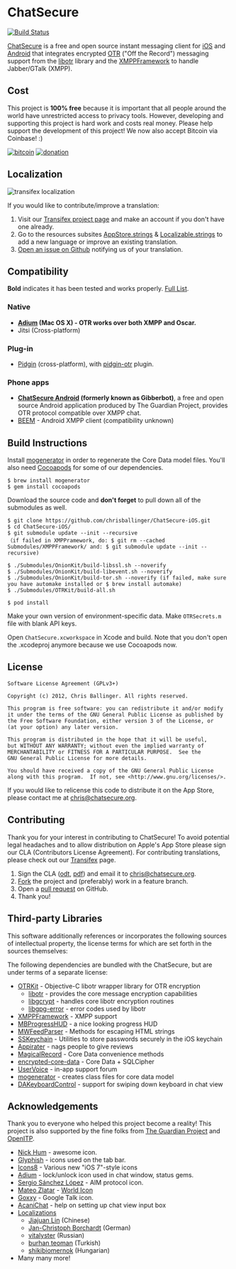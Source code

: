# ChatSecure

[![Build Status](https://travis-ci.org/chrisballinger/ChatSecure-iOS.svg?branch=master)](https://travis-ci.org/chrisballinger/ChatSecure-iOS)

[ChatSecure](https://chatsecure.org) is a free and open source instant messaging client for [iOS](https://itunes.apple.com/us/app/chatsecure/id464200063) and [Android](https://play.google.com/store/apps/details?id=info.guardianproject.otr.app.im&hl=en) that integrates encrypted [OTR](https://en.wikipedia.org/wiki/ChatSecure_Messaging) ("Off the Record") messaging support from the [libotr](https://otr.cypherpunks.ca/) library and the [XMPPFramework](https://github.com/robbiehanson/XMPPFramework/) to handle Jabber/GTalk (XMPP).


## Cost

This project is **100% free** because it is important that all people around the world have unrestricted access to privacy tools.
However, developing and supporting this project is hard work and costs real money. Please help support the development of this project! We now also accept Bitcoin via Coinbase! :)

[![bitcoin](https://chatsecure.org/images/bitcoin_donate.png)](https://coinbase.com/checkouts/1cf35f00d722205726f50b940786c413) [![donation](https://chatsecure.org/images/paypal_donate.png)](https://www.paypal.com/cgi-bin/webscr?cmd=_s-xclick&hosted_button_id=XRBHJ9AX5VWNA) 


## Localization


![transifex localization](https://www.transifex.com/projects/p/chatsecure/resource/strings/chart/image_png)

If you would like to contribute/improve a translation:

 1. Visit our [Transifex project page](https://www.transifex.net/projects/p/chatsecure/) and make an account if you don't have one already.
 2. Go to the resources subsites [AppStore.strings](https://www.transifex.net/projects/p/chatsecure/resource/appstorestrings/) & [Localizable.strings](https://www.transifex.net/projects/p/chatsecure/resource/strings/) to add a new language or improve an existing translation. 
 3. [Open an issue on Github](https://github.com/chrisballinger/ChatSecure-iOS/issues) notifying us of your translation.



## Compatibility


**Bold** indicates it has been tested and works properly. [Full List](https://en.wikipedia.org/wiki/Off-the-Record_Messaging#Client_support).


### Native

* **[Adium](https://adium.im/) (Mac OS X) - OTR works over both XMPP and Oscar.**
* Jitsi (Cross-platform)

###  Plug-in

* [Pidgin](https://pidgin.im/) (cross-platform), with [pidgin-otr](https://otr.cypherpunks.ca/index.php#downloads) plugin.

### Phone apps

* **[ChatSecure Android](https://guardianproject.info/apps/chatsecure/) (formerly known as Gibberbot)**, a free and open source Android application produced by The Guardian Project, provides OTR protocol compatible over XMPP chat.
* [BEEM](http://beem-project.com/projects/beem) - Android XMPP client (compatibility unknown)


## Build Instructions

Install [mogenerator](http://rentzsch.github.io/mogenerator/) in order to regenerate the Core Data model files. You'll also need [Cocoapods](http://cocoapods.org) for some of our dependencies.
    
    $ brew install mogenerator
    $ gem install cocoapods
    
Download the source code and **don't forget** to pull down all of the submodules as well.

    $ git clone https://github.com/chrisballinger/ChatSecure-iOS.git
    $ cd ChatSecure-iOS/
    $ git submodule update --init --recursive  
    （if failed in XMPPramework, do: $ git rm --cached Submodules/XMPPFramework/ and: $ git submodule update --init --recursive)
    
    $ ./Submodules/OnionKit/build-libssl.sh --noverify
    $ ./Submodules/OnionKit/build-libevent.sh --noverify
    $ ./Submodules/OnionKit/build-tor.sh --noverify (if failed, make sure you have automake installed or $ brew install automake)
    $ ./Submodules/OTRKit/build-all.sh 
    
    $ pod install
    
Make your own version of environment-specific data. Make `OTRSecrets.m` file with blank API keys.
    
Open `ChatSecure.xcworkspace` in Xcode and build. Note that you don't open the .xcodeproj anymore because we use Cocoapods now.

## License


	Software License Agreement (GPLv3+)
	
	Copyright (c) 2012, Chris Ballinger. All rights reserved.
	
	This program is free software: you can redistribute it and/or modify
	it under the terms of the GNU General Public License as published by
	the Free Software Foundation, either version 3 of the License, or
	(at your option) any later version.
	
	This program is distributed in the hope that it will be useful,
	but WITHOUT ANY WARRANTY; without even the implied warranty of
	MERCHANTABILITY or FITNESS FOR A PARTICULAR PURPOSE.  See the
	GNU General Public License for more details.
	
	You should have received a copy of the GNU General Public License
	along with this program.  If not, see <http://www.gnu.org/licenses/>.

If you would like to relicense this code to distribute it on the App Store, 
please contact me at [chris@chatsecure.org](mailto:chris@chatsecure.org).

## Contributing

Thank you for your interest in contributing to ChatSecure! To avoid potential legal headaches and to allow distribution on Apple's App Store please sign our CLA (Contributors License Agreement). For contributing translations, please check out our [Transifex](https://www.transifex.com/projects/p/chatsecure/) page.

1. Sign the CLA ([odt](https://github.com/chrisballinger/ChatSecure-iOS/raw/master/media/contributing/CLA.odt), [pdf](https://github.com/chrisballinger/ChatSecure-iOS/raw/master/media/contributing/CLA.pdf)) and email it to [chris@chatsecure.org](mailto:chris@chatsecure.org).
2. [Fork](https://github.com/chrisballinger/ChatSecure-iOS/fork) the project and (preferably) work in a feature branch.
3. Open a [pull request](https://github.com/chrisballinger/ChatSecure-ios/pulls) on GitHub.
4. Thank you!


## Third-party Libraries

This software additionally references or incorporates the following sources
of intellectual property, the license terms for which are set forth
in the sources themselves:

The following dependencies are bundled with the ChatSecure, but are under
terms of a separate license:

* [OTRKit](https://github.com/chatsecure/otrkit) - Objective-C libotr wrapper library for OTR encryption
	* [libotr](https://otr.cypherpunks.ca/) - provides the core message encryption capabilities
	* [libgcrypt](https://www.gnu.org/software/libgcrypt/) - handles core libotr encryption routines
	* [libgpg-error](http://www.gnupg.org/related_software/libgpg-error/) - error codes used by libotr
* [XMPPFramework](https://github.com/robbiehanson/XMPPFramework) - XMPP support
* [MBProgressHUD](https://github.com/jdg/MBProgressHUD) - a nice looking progress HUD
* [MWFeedParser](https://github.com/mwaterfall/MWFeedParser) - Methods for escaping HTML strings
* [SSKeychain](https://github.com/soffes/sskeychain) - Utilities to store passwords securely in the iOS keychain
* [Appirater](https://github.com/arashpayan/appirater) - nags people to give reviews
* [MagicalRecord](https://github.com/magicalpanda/MagicalRecord) - Core Data convenience methods
* [encrypted-core-data](https://github.com/project-imas/encrypted-core-data) - Core Data + SQLCipher
* [UserVoice](https://www.uservoice.com/) - in-app support forum
* [mogenerator](https://github.com/rentzsch/mogenerator) - creates class files for core data model
* [DAKeyboardControl](https://github.com/danielamitay/DAKeyboardControl) - support for swiping down keyboard in chat view

## Acknowledgements

Thank you to everyone who helped this project become a reality! This project is also supported by the fine folks from [The Guardian Project](https://guardianproject.info) and [OpenITP](https://openitp.org).

* [Nick Hum](http://nickhum.com/) - awesome icon.
* [Glyphish](http://glyphish.com/) - icons used on the tab bar.
* [Icons8](http://icons8.com/license) - Various new "iOS 7"-style icons
* [Adium](https://adium.im/) - lock/unlock icon used in chat window, status gems.
* [Sergio Sánchez López](https://www.iconfinder.com/icons/7043/aim_icon) - AIM protocol icon.
* [Mateo Zlatar](http://thenounproject.com/mateozlatar/) - [World Icon](http://thenounproject.com/term/world/6502/)
* [Goxxy](http://rocketdock.com/addon/icons/3462) - Google Talk icon.
* [AcaniChat](https://github.com/acani/AcaniChat) - help on setting up chat view input box
* [Localizations](https://www.transifex.com/projects/p/chatsecure/)
	* [Jiajuan Lin](http://www.personal.psu.edu/jwl5262/blogs/lin_portfolio/) (Chinese)
	* [Jan-Christoph Borchardt](http://jancborchardt.net/) (German)
	* [vitalyster](https://github.com/vitalyster) (Russian)
	* [burhan teoman](https://www.transifex.net/accounts/profile/burhanteoman/) (Turkish)
	* [shikibiomernok](https://www.transifex.net/accounts/profile/shikibiomernok/) (Hungarian)
* Many many more!
